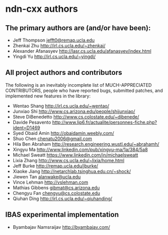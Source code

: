 ndn-cxx authors
===============

## The primary authors are (and/or have been):

* Jeff Thompson         <jefft0@remap.ucla.edu>
* Zhenkai Zhu           <http://irl.cs.ucla.edu/~zhenkai/>
* Alexander Afanasyev   <http://lasr.cs.ucla.edu/afanasyev/index.html>
* Yingdi Yu             <http://irl.cs.ucla.edu/~yingdi/>

## All project authors and contributors

The following is an inevitably incomplete list of MUCH-APPRECIATED CONTRIBUTORS,
people who have reported bugs, submitted patches, and implemented new features
in the library:

* Wentao Shang          <http://irl.cs.ucla.edu/~wentao/>
* Junxiao Shi           <http://www.cs.arizona.edu/people/shijunxiao/>
* Steve DiBenedetto     <http://www.cs.colostate.edu/~dibenede/>
* Davide Pesavento      <http://www.lip6.fr/actualite/personnes-fiche.php?ident=D1469>
* Syed Obaid Amin       <http://obaidamin.weebly.com/>
* Shuo Chen             <chenatu2006@gmail.com>
* Hila Ben Abraham      <http://research.engineering.wustl.edu/~abrahamh/>
* Xingyu Ma             <http://www.linkedin.com/pub/xingyu-ma/1a/384/5a8>
* Michael Sweatt        <https://www.linkedin.com/in/michaelsweatt>
* Lixia Zhang           <http://www.cs.ucla.edu/~lixia/home.html>
* Jeff Burke            <http://remap.ucla.edu/jburke/>
* Xiaoke Jiang          <http://netarchlab.tsinghua.edu.cn/~shock/>
* Jiewen Tan            <alanwake@ucla.edu>
* Vince Lehman          <http://vslehman.com>
* Mathias Gibbens       <gibmat@cs.arizona.edu>
* Chengyu Fan           <chengyu@cs.colostate.edu>
* Qiuhan Ding           <http://irl.cs.ucla.edu/~qiuhanding/>

## IBAS experimental implementation
* Byambajav Namsraijav  <http://byambajav.com/>
